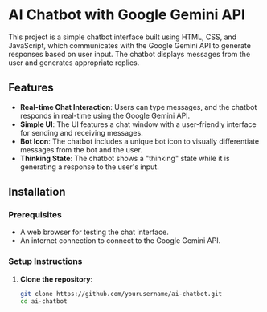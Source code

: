 # AI Chatbot with Google Gemini API

This project is a simple chatbot interface built using HTML, CSS, and JavaScript, which communicates with the Google Gemini API to generate responses based on user input. The chatbot displays messages from the user and generates appropriate replies.

## Features
- **Real-time Chat Interaction**: Users can type messages, and the chatbot responds in real-time using the Google Gemini API.
- **Simple UI**: The UI features a chat window with a user-friendly interface for sending and receiving messages.
- **Bot Icon**: The chatbot includes a unique bot icon to visually differentiate messages from the bot and the user.
- **Thinking State**: The chatbot shows a "thinking" state while it is generating a response to the user's input.

## Installation

### Prerequisites
- A web browser for testing the chat interface.
- An internet connection to connect to the Google Gemini API.

### Setup Instructions

1. **Clone the repository**:
   ```bash
   git clone https://github.com/yourusername/ai-chatbot.git
   cd ai-chatbot

